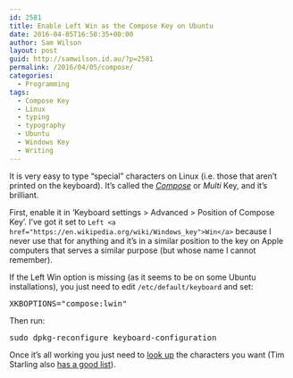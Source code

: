 ```yaml
---
id: 2581
title: Enable Left Win as the Compose Key on Ubuntu
date: 2016-04-05T16:50:35+00:00
author: Sam Wilson
layout: post
guid: http://samwilson.id.au/?p=2581
permalink: /2016/04/05/compose/
categories:
  - Programming
tags:
  - Compose Key
  - Linux
  - typing
  - typography
  - Ubuntu
  - Windows Key
  - Writing
---
```

It is very easy to type &#8220;special&#8221; characters on Linux (i.e. those that aren’t printed on the keyboard). It’s called the _[Compose](https://en.wikipedia.org/wiki/Compose_key)_ or _Multi_ Key, and it’s brilliant.

First, enable it in ‘Keyboard settings > Advanced > Position of Compose Key’. I’ve got it set to `Left <a href="https://en.wikipedia.org/wiki/Windows_key">Win</a>` because I never use that for anything and it’s in a similar position to the key on Apple computers that serves a similar purpose (but whose name I cannot remember).

If the Left Win option is missing (as it seems to be on some Ubuntu installations), you just need to edit `/etc/default/keyboard` and set:

<pre>XKBOPTIONS="compose:lwin"</pre>

Then run:

<pre>sudo dpkg-reconfigure keyboard-configuration</pre>

Once it’s all working you just need to [look up](https://cgit.freedesktop.org/xorg/lib/libX11/tree/nls/en_US.UTF-8/Compose.pre) the characters you want (Tim Starling also [has a good list](http://tstarling.com/stuff/ComposeKeys.html)).